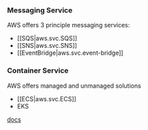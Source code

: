 
### Messaging Service
AWS offers 3 principle messaging services:
- [[SQS|aws.svc.SQS]]
- [[SNS|aws.svc.SNS]]
- [[EventBridge|aws.svc.event-bridge]]

### Container Service
AWS offers managed and unmanaged solutions
- [[ECS|aws.svc.ECS]]
- EKS

[docs](https://aws.amazon.com/blogs/containers/amazon-ecs-vs-amazon-eks-making-sense-of-aws-container-services/)
